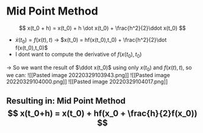 # Mid Point Method
$$
x(t_0 + h) = x(t_0) + h \dot x(t_0) + \frac{h^2}{2}\ddot x(t_0)
$$
- $\dot x(t_0) = f(x(t),t)$
-> $x(t_0) = hf(x(t_0),t_0) + \frac{h^2}{2}\dot f(x(t_0),t_0)$ 
- I dont want to compute the derivative of $f(x(t_0),t_0)$

-> So we want the result of $\ddot x(t_0)$ using only $x(t_0)$ and $f(x(t),t)$, so we can:
![[Pasted image 20220329103943.png]]
![[Pasted image 20220329104000.png]]
![[Pasted image 20220329104017.png]]

Resulting in: **Mid Point Method**
$$
x(t_0+h) = x(t_0) + hf(x_0 + \frac{h}{2}f(x_0))
$$
---